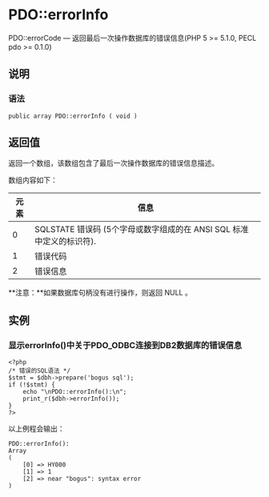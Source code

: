# PDO::errorInfo



PDO::errorCode — 返回最后一次操作数据库的错误信息(PHP 5 &gt;= 5.1.0, PECL pdo &gt;= 0.1.0)

## 说明

### 语法

```
public array PDO::errorInfo ( void )

```

## 返回值

返回一个数组，该数组包含了最后一次操作数据库的错误信息描述。

数组内容如下：

| 元素 | 信息 |
| --- | --- |
| 0 | SQLSTATE 错误码 (5个字母或数字组成的在 ANSI SQL 标准中定义的标识符). |
| 1 | 错误代码 |
| 2 | 错误信息 |

**注意：**如果数据库句柄没有进行操作，则返回 NULL 。

## 实例

### 显示errorInfo()中关于PDO_ODBC连接到DB2数据库的错误信息

```
<?php
/* 错误的SQL语法 */
$stmt = $dbh->prepare('bogus sql');
if (!$stmt) {
    echo "\nPDO::errorInfo():\n";
    print_r($dbh->errorInfo());
}
?>

```

以上例程会输出：

```
PDO::errorInfo():
Array
(
    [0] => HY000
    [1] => 1
    [2] => near "bogus": syntax error
)

```



